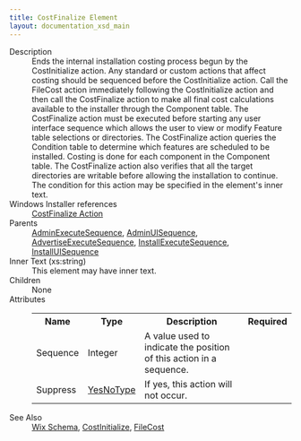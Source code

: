 ```yaml
---
title: CostFinalize Element
layout: documentation_xsd_main
---
```

<dl>
  <dt>Description</dt>
  <dd>Ends the internal installation costing process begun by the CostInitialize action.  Any standard or custom actions that affect costing should be sequenced before the CostInitialize action.  Call the FileCost action immediately following the CostInitialize action and then call the CostFinalize action to make all final cost calculations available to the installer through the Component table.  The CostFinalize action must be executed before starting any user interface sequence which allows the user to view or modify Feature table selections or directories.  The CostFinalize action queries the Condition table to determine which features are scheduled to be installed.  Costing is done for each component in the Component table.  The CostFinalize action also verifies that all the target directories are writable before allowing the installation to continue.  The condition for this action may be specified in the element's inner text.</dd>
  <dt>Windows Installer references</dt>
  <dd>
    <a href="http://msdn.microsoft.com/library/aa368048.aspx" target="_blank">CostFinalize Action</a>
  </dd>
  <dt>Parents</dt>
  <dd>
    <a href="../wix/adminexecutesequence">AdminExecuteSequence</a>, <a href="../wix/adminuisequence">AdminUISequence</a>, <a href="../wix/advertiseexecutesequence">AdvertiseExecuteSequence</a>, <a href="../wix/installexecutesequence">InstallExecuteSequence</a>, <a href="../wix/installuisequence">InstallUISequence</a></dd>
  <dt>Inner Text (xs:string)</dt>
  <dd>This element may have inner text.</dd>
  <dt>Children</dt>
  <dd>None</dd>
  <dt>Attributes</dt>
  <dd>
    <table cellspacing="0" cellpadding="0" class="schema">
      <tr>
        <th width="15%">Name</th>
        <th width="15%">Type</th>
        <th width="65%">Description</th>
        <th width="15%">Required</th>
      </tr>
      <tr>
        <td>Sequence</td>
        <td>Integer</td>
        <td>A value used to indicate the position of this action in a sequence.</td>
        <td>&nbsp;</td>
      </tr>
      <tr>
        <td>Suppress</td>
        <td><a href="../wix/simple_type_yesnotype">YesNoType</a></td>
        <td>If yes, this action will not occur.</td>
        <td>&nbsp;</td>
      </tr>
    </table>
  </dd>
  <dt>See Also</dt>
  <dd>
    <a href="../wix">Wix Schema</a>, <a href="../wix/costinitialize">CostInitialize</a>, <a href="../wix/filecost">FileCost</a></dd>
</dl>
